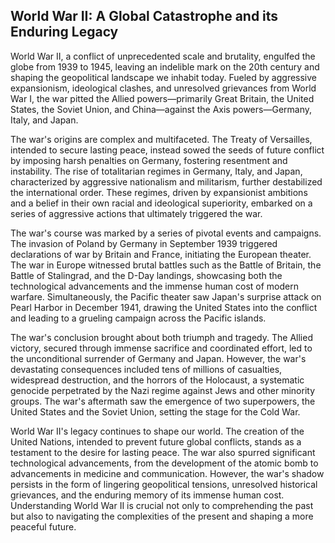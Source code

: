 ## World War II: A Global Catastrophe and its Enduring Legacy

World War II, a conflict of unprecedented scale and brutality, engulfed the globe from 1939 to 1945, leaving an indelible mark on the 20th century and shaping the geopolitical landscape we inhabit today.  Fueled by aggressive expansionism, ideological clashes, and unresolved grievances from World War I, the war pitted the Allied powers—primarily Great Britain, the United States, the Soviet Union, and China—against the Axis powers—Germany, Italy, and Japan.

The war's origins are complex and multifaceted.  The Treaty of Versailles, intended to secure lasting peace, instead sowed the seeds of future conflict by imposing harsh penalties on Germany, fostering resentment and instability.  The rise of totalitarian regimes in Germany, Italy, and Japan, characterized by aggressive nationalism and militarism, further destabilized the international order.  These regimes, driven by expansionist ambitions and a belief in their own racial and ideological superiority, embarked on a series of aggressive actions that ultimately triggered the war.

The war's course was marked by a series of pivotal events and campaigns.  The invasion of Poland by Germany in September 1939 triggered declarations of war by Britain and France, initiating the European theater.  The war in Europe witnessed brutal battles such as the Battle of Britain, the Battle of Stalingrad, and the D-Day landings, showcasing both the technological advancements and the immense human cost of modern warfare.  Simultaneously, the Pacific theater saw Japan's surprise attack on Pearl Harbor in December 1941, drawing the United States into the conflict and leading to a grueling campaign across the Pacific islands.

The war's conclusion brought about both triumph and tragedy.  The Allied victory, secured through immense sacrifice and coordinated effort, led to the unconditional surrender of Germany and Japan.  However, the war's devastating consequences included tens of millions of casualties, widespread destruction, and the horrors of the Holocaust, a systematic genocide perpetrated by the Nazi regime against Jews and other minority groups.  The war's aftermath saw the emergence of two superpowers, the United States and the Soviet Union, setting the stage for the Cold War.

World War II's legacy continues to shape our world.  The creation of the United Nations, intended to prevent future global conflicts, stands as a testament to the desire for lasting peace.  The war also spurred significant technological advancements, from the development of the atomic bomb to advancements in medicine and communication.  However, the war's shadow persists in the form of lingering geopolitical tensions, unresolved historical grievances, and the enduring memory of its immense human cost.  Understanding World War II is crucial not only to comprehending the past but also to navigating the complexities of the present and shaping a more peaceful future.